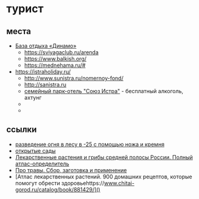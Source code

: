 # турист

## места

 * [База отдыха «Динамо»](https://turbaza.ru/respublika-tatarstan/id617/)
	* https://sviyagaclub.ru/arenda
	* https://www.balkish.org/
	* https://mednehama.ru/#
 * https://istraholiday.ru/
 	* http://www.sunistra.ru/nomernoy-fond/
	* http://sanistra.ru
	* [семейный парк-отель "Союз Истра"](https://soyuz-gazprom.ru/karta-otelya/) - бесплатный алкоголь, ахтунг
	* 
	* 

## ссылки

 * [разведение огня в лесу в -25 с помощью ножа и кремня](https://youtu.be/MAUqMXdnrcA?t=2293)
 * [открытые сады](https://opengardens.ru/gardens/shveycariya-v-podmoskove-sad-semi-kuznecovyh)
 * [Лекарственные растения и грибы средней полосы России. Полный атлас-определитель](https://www.chitai-gorod.ru/catalog/book/564245/)
 * [Про травы. Сбор, заготовка и применение](https://www.chitai-gorod.ru/catalog/book/1188948/)
 * [Атлас лекарственных растений. 900 домашних рецептов, которые помогут обрести здоровьеhttps://www.chitai-gorod.ru/catalog/book/881429/]()
